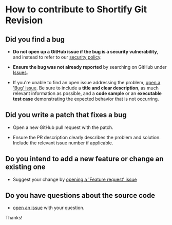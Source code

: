 # How to contribute to Shortify Git Revision

## Did you find a bug

* **Do not open up a GitHub issue if the bug is a security vulnerability**, and instead to refer to our [security policy][1].

* **Ensure the bug was not already reported** by searching on GitHub under [Issues][2].

* If you're unable to find an open issue addressing the problem, [open a 'Bug' issue][4].
Be sure to include a **title and clear description**, as much relevant information as possible, and a **code sample** or an **executable test case** demonstrating the expected behavior that is not occurring.

## Did you write a patch that fixes a bug

* Open a new GitHub pull request with the patch.

* Ensure the PR description clearly describes the problem and solution.
Include the relevant issue number if applicable.

## Do you intend to add a new feature or change an existing one

* Suggest your change by [opening a 'Feature request' issue][5]

## Do you have questions about the source code

* [open an issue][3] with your question.

Thanks!

[1]: https://github.com/rlespinasse/shortify-git-revision/security/policy
[2]: https://github.com/rlespinasse/shortify-git-revision/issues
[3]: https://github.com/rlespinasse/shortify-git-revision/issues/new
[4]: https://github.com/rlespinasse/shortify-git-revision/issues/new?assignees=&labels=bug&template=bug_report.md&title=
[5]: https://github.com/rlespinasse/shortify-git-revision/issues/new?assignees=&labels=enhancement&template=feature_request.md&title=
